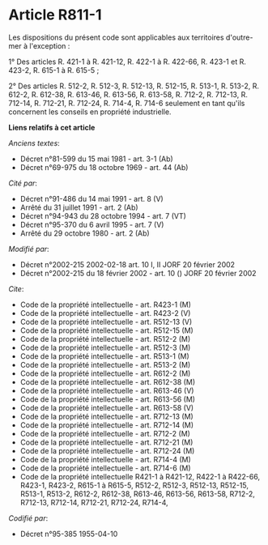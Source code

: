 # Article R811-1

Les dispositions du présent code sont applicables aux territoires d'outre-mer à l'exception :

1° Des articles R. 421-1 à R. 421-12, R. 422-1 à R. 422-66, R. 423-1 et R. 423-2, R. 615-1 à R. 615-5 ;

2° Des articles R. 512-2, R. 512-3, R. 512-13, R. 512-15, R. 513-1, R. 513-2, R. 612-2, R. 612-38, R. 613-46, R. 613-56, R.
613-58, R. 712-2, R. 712-13, R. 712-14, R. 712-21, R. 712-24, R. 714-4, R. 714-6 seulement en tant qu'ils concernent les
conseils en propriété industrielle.

**Liens relatifs à cet article**

_Anciens textes_:

  - Décret n°81-599 du 15 mai 1981 - art. 3-1 (Ab)
  - Décret n°69-975 du 18 octobre 1969 - art. 44 (Ab)

_Cité par_:

  - Décret n°91-486 du 14 mai 1991 - art. 8 (V)
  - Arrêté du 31 juillet 1991 - art. 2 (Ab)
  - Décret n°94-943 du 28 octobre 1994 - art. 7 (VT)
  - Décret n°95-370 du 6 avril 1995 - art. 7 (V)
  - Arrêté du 29 octobre 1980 - art. 2 (Ab)

_Modifié par_:

  - Décret n°2002-215 2002-02-18 art. 10 I, II JORF 20 février 2002
  - Décret n°2002-215 du 18 février 2002 - art. 10 () JORF 20 février 2002

_Cite_:

  - Code de la propriété intellectuelle - art. R423-1 (M)
  - Code de la propriété intellectuelle - art. R423-2 (V)
  - Code de la propriété intellectuelle - art. R512-13 (V)
  - Code de la propriété intellectuelle - art. R512-15 (M)
  - Code de la propriété intellectuelle - art. R512-2 (M)
  - Code de la propriété intellectuelle - art. R512-3 (M)
  - Code de la propriété intellectuelle - art. R513-1 (M)
  - Code de la propriété intellectuelle - art. R513-2 (M)
  - Code de la propriété intellectuelle - art. R612-2 (M)
  - Code de la propriété intellectuelle - art. R612-38 (M)
  - Code de la propriété intellectuelle - art. R613-46 (V)
  - Code de la propriété intellectuelle - art. R613-56 (M)
  - Code de la propriété intellectuelle - art. R613-58 (V)
  - Code de la propriété intellectuelle - art. R712-13 (M)
  - Code de la propriété intellectuelle - art. R712-14 (M)
  - Code de la propriété intellectuelle - art. R712-2 (M)
  - Code de la propriété intellectuelle - art. R712-21 (M)
  - Code de la propriété intellectuelle - art. R712-24 (M)
  - Code de la propriété intellectuelle - art. R714-4 (M)
  - Code de la propriété intellectuelle - art. R714-6 (M)
  - Code de la propriété intellectuelle R421-1 à R421-12, R422-1 à R422-66, R423-1, R423-2, R615-1 à R615-5, R512-2, R512-3, R512-13, R512-15, R513-1, R513-2, R612-2, R612-38, R613-46, R613-56, R613-58, R712-2, R712-13, R712-14, R712-21, R712-24, R714-4,

_Codifié par_:

  - Décret n°95-385 1955-04-10
